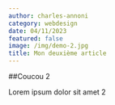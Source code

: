 ```yaml
---
author: charles-annoni
category: webdesign
date: 04/11/2023
featured: false
image: /img/demo-2.jpg
title: Mon deuxième article
---
```

##Coucou 2

Lorem ipsum dolor sit amet 2